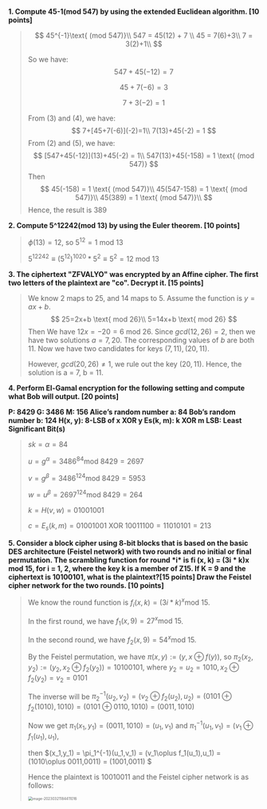 **1. Compute 45-1(mod 547) by using the extended Euclidean algorithm. [10 points]**

>$$
>45^{-1}\text{ (mod 547)}\\
>547 = 45(12) + 7 \\
>45 = 7(6)+3\\
>7 = 3(2)+1\\
>$$
>
>So we have: 
>$$
>547+45(-12)=7   
>$$
>
>$$
>45+7(-6)=3
>$$
>
>$$
>7+3(-2) = 1
>$$
>
>From (3) and (4), we have:
>$$
>7+[45+7(-6)](-2)=1\\
>7(13)+45(-2) = 1
>$$
>From (2) and (5), we have:
>$$
>[547+45(-12)](13)+45(-2) = 1\\
>547(13)+45(-158) = 1 \text{ (mod 547)}
>$$
>Then 
>$$
>45(-158) = 1 \text{ (mod 547)}\\
>45(547-158) = 1 \text{ (mod 547)}\\
>45(389) = 1 \text{ (mod 547)}\\
>$$
>Hence, the result is 389

**2. Compute 5^12242(mod 13) by using the Euler theorem. [10 points]**

>$\phi(13) = 12$, so $5^{12} = 1\text{ mod 13}$
>
>$5^{12242} \equiv (5^{12})^{1020}*5^2\equiv5^2 =12 \text{ mod 13}$

**3. The ciphertext "ZFVALYO" was encrypted by an Affine cipher. The first two letters of the plaintext are "co". Decrypt it. [15 points]**

>We know 2 maps to 25, and 14 maps to 5. Assume the function is $y=ax+b$.
>$$
>25=2x+b \text{ mod 26}\\
>5=14x+b \text{ mod 26}
>$$
>Then We have $12x=-20=6 \text{ mod 26}$. Since $gcd(12,26)=2$, then we have two solutions $a= 7, 20$. The corresponding values of $b$ are both 11. Now we have two candidates for keys $(7,11), (20,11)$. 
>
>However, $gcd(20,26)\neq1$, we rule out the key $(20,11)$. Hence, the solution is a = 7, b = 11.
>
>

**4. Perform El-Gamal encryption for the following setting and compute what Bob will output. [20 points]**

**P: 8429
G: 3486
M: 156
Alice’s random number a: 84
Bob’s random number b: 124
H(x, y): 8-LSB of x XOR y
Es(k, m): k XOR m
LSB: Least Significant Bit(s)**

>$sk = \alpha=84$
>
>$u=g^\alpha = 3486^{84}\text{mod 8429}= 2697$
>
>$v=g^\beta = 3486^{124}\text{mod 8429}= 5953$
>
>$w = u^\beta=2697^{124} \text{mod }8429=264$
>
>$k = H(v,w) = 01001001$
>
>$c = E_s(k,m) = 01001001 \text{ XOR } 10011100 = 11010101=213$

**5. Consider a block cipher using 8-bit blocks that is based on the basic DES architecture (Feistel network) with two rounds and no initial or final permutation. The scrambling function for round \*i\* is fi (x, k) = (3i \* k)x mod 15, for i = 1, 2, where the key k is a member of Z15. If K = 9 and the ciphertext is 10100101, what is the plaintext?[15 points] Draw the Feistel cipher network for the two rounds. [10 points]**

>We know the round function is $f_i(x,k) = (3i*k)^x \text{mod 15}$.
>
>In the first round, we have $f_1(x,9) = 27^x \text{mod 15}$.
>
>In the second round, we have $f_2(x,9) = 54^x \text{mod 15}$.
>
>By the Feistel permutation, we have $\pi(x,y):=(y,x\oplus f(y))$, so $\pi_2(x_2,y_2):=(y_2,x_2\oplus f_2(y_2)) = 10100101$, where $y_2 = u_2 = 1010, x_2\oplus f_2(y_2) =v_2= 0101$
>
>The inverse will be $\pi_2^{-1}(u_2,v_2) = (v_2\oplus f_2(u_2),u_2)=(0101\oplus f_2(1010),1010)=(0101\oplus 0110,1010) = (0011,1010)$ 
>
>Now we get $\pi_1(x_1,y_1)=(0011,1010) = (u_1,v_1)  \text{ and } \pi_1^{-1}(u_1,v_1) = (v_1\oplus f_1(u_1),u_1)$, 
>
>then $(x_1,y_1) = \pi_1^{-1}(u_1,v_1) = (v_1\oplus f_1(u_1),u_1) = (1010\oplus 0011,0011) = (1001,0011) $
>
>Hence the plaintext is 10010011 and the Feistel cipher network is as follows:
>
><img src="/Users/jack/Library/Application Support/typora-user-images/image-20230321184411016.png" alt="image-20230321184411016" style="zoom:50%;" />